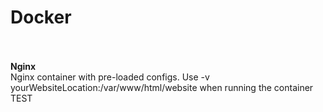 <b><h1>Docker</h1></b>
<br/>
<br/>
<b>Nginx</b>
<br/>
Nginx container with pre-loaded configs. Use -v yourWebsiteLocation:/var/www/html/website  when running the container 
TEST
